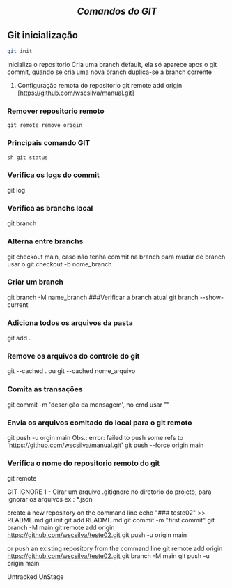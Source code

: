 ## *__<p align = "center">Comandos do GIT</p>__*
## **Git inicialização**
```sh
git init
``` 
inicializa o repositorio
Cria uma branch default, ela só aparece apos o git commit, quando se cria uma nova branch duplica-se a branch corrente
1. Configuração remota do repositorio
git remote add origin [https://github.com/wscsilva/manual.git]
### Remover repositorio remoto
`git remote remove origin`
### Principais comando GIT
```sh git status```
### Verifica os logs do commit
git log
### Verifica as branchs local
git branch
### Alterna entre branchs
git checkout main, caso não tenha commit na branch para mudar de branch usar o git checkout -b nome_branch
### Criar um branch
git branch -M name_branch
###Verificar a branch atual
git branch --show-current
### Adiciona todos os arquivos da pasta 
git add .
### Remove os arquivos do controle do git
git --cached . ou git --cached nome_arquivo
###  Comita as transações
git commit -m 'descrição da mensagem', no cmd usar ""
### Envia os arquivos comitado do local para o git remoto
git push -u orgin main
Obs.: error: failed to push some refs to 'https://github.com/wscsilva/manual.git'
git push --force origin main
### Verifica o nome do repositorio remoto do git
git remote

GIT IGNORE
1 - Cirar um arquivo .gitignore no diretorio do projeto, para ignorar os arquivos ex.: *.json

create a new repository on the command line
echo "### teste02" >> README.md
git init
git add README.md
git commit -m "first commit"
git branch -M main
git remote add origin https://github.com/wscsilva/teste02.git
git push -u origin main

or push an existing repository from the command line
git remote add origin https://github.com/wscsilva/teste02.git
git branch -M main
git push -u origin main

Untracked
UnStage